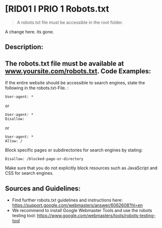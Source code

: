 [RID01      I     PRIO 1
Robots.txt
=
> A robots.txt file must be accessible in the root folder.

A change here. its gone.

Description:
-
The robots.txt file must be available at www.yoursite.com/robots.txt. 
Code Examples:
-
If the entire website should be accessible to search engines, state the following in the robots.txt-File. : 

    User-agent: *

or

    User-agent: *
    Disallow: 

or

    User-agent: *
    Allow: /

Block specific pages or subdirectories for search engines by stating: 

    Disallow: /blocked-page-or-directory 

Make sure that you do not explicitly block resources such as JavaScript and CSS for search engines.

Sources and Guidelines:
-
* Find further robots.txt guidelines and instructions here: https://support.google.com/webmasters/answer/6062608?hl=en 
* We recommend to install Google Webmaster Tools and use the robots testing tool: https://www.google.com/webmasters/tools/robots-testing-tool

